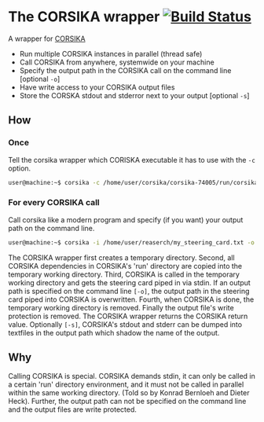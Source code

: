 # The CORSIKA wrapper [![Build Status](https://travis-ci.org/fact-project/corsika_wrapper.svg?branch=master)](https://travis-ci.org/fact-project/corsika_wrapper)

A wrapper for [CORSIKA](https://www.ikp.kit.edu/corsika/)
- Run multiple CORSIKA instances in parallel (thread safe)
- Call CORSIKA from anywhere, systemwide on your machine
- Specify the output path in the CORSIKA call on the command line [optional `-o`]
- Have write access to your CORSIKA output files
- Store the CORSKA stdout and stderror next to your output [optional `-s`]

## How
### Once
Tell the corsika wrapper which CORISKA executable it has to use with the `-c` option.
```bash
user@machine:~$ corsika -c /home/user/corsika/corsika-74005/run/corsika74005Linux_QGSII_urqmd
```

### For every CORSIKA call
Call corsika like a modern program and specify (if you want) your output path on the command line.
```bash
user@machine:~$ corsika -i /home/user/reaserch/my_steering_card.txt -o /home/user/results/my_run.evtio
```

The CORSIKA wrapper first creates a temporary directory. Second, all CORSIKA dependencies in CORSIKA's 'run' directory are copied into the temporary working directory. Third, CORSIKA is called in the temporary working directory and gets the steering card piped in via stdin. If an output path is specified on the command line `[-o]`, the output path in the steering card piped into CORSIKA is overwritten. Fourth, when CORSIKA is done, the temporary working directory is removed. Finally the output file's write protection is removed. The CORSIKA wrapper returns the CORSIKA return value. Optionally `[-s]`, CORSIKA's stdout and stderr can be dumped into textfiles in the output path which shadow the name of the output.

## Why
Calling CORSIKA is special. CORSIKA demands stdin, it can only be called in a certain 'run' directory environment, and it must not be called in parallel within the same working directory. (Told so by Konrad Bernloeh and Dieter Heck).
Further, the output path can not be specified on the command line and the output files are write protected.
